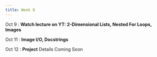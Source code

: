 ```yaml
---
title: Week 8
---
```


Oct 9
: **Watch lecture on YT: 2-Dimensional Lists, Nested For Loops, Images**
  
Oct 11
: **Image I/O, Docstrings**

Oct 12
: **Project** Details Coming Soon

